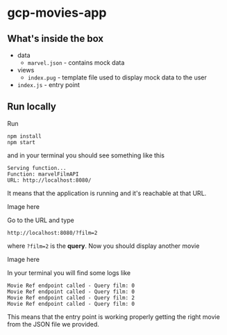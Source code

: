 # gcp-movies-app

## What's inside the box

- data
  - `marvel.json` - contains mock data
- views
  - `index.pug` - template file used to display mock data to the user
- `index.js` - entry point

## Run locally

Run

```
npm install
npm start
```

and in your terminal you should see something like this

```
Serving function...
Function: marvelFilmAPI
URL: http://localhost:8080/
```

It means that the application is running and it's reachable at that URL.

Image here

Go to the URL and type

```
http://localhost:8080/?film=2
```

where `?film=2` is the **query**. Now you should display another movie

Image here

In your terminal you will find some logs like

```
Movie Ref endpoint called - Query film: 0
Movie Ref endpoint called - Query film: 0
Movie Ref endpoint called - Query film: 2
Movie Ref endpoint called - Query film: 0
```

This means that the entry point is working properly getting the right movie from the JSON file we provided.
